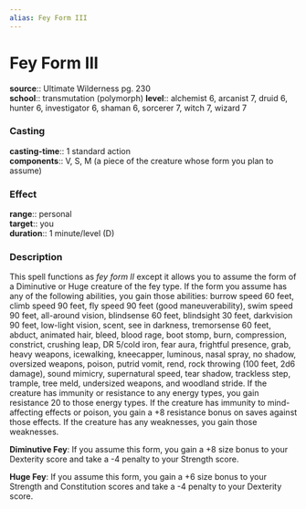 ```yaml
---
alias: Fey Form III
---
```


# Fey Form III 

**source**:: Ultimate Wilderness pg. 230  
**school**:: transmutation (polymorph)
**level**:: alchemist 6, arcanist 7, druid 6, hunter 6, investigator 6, shaman 6, sorcerer 7, witch 7, wizard 7

### Casting 

**casting-time**:: 1 standard action  
**components**:: V, S, M (a piece of the creature whose form you plan to assume)

### Effect 

**range**:: personal  
**target**:: you  
**duration**:: 1 minute/level (D)

### Description 

This spell functions as *fey form II* except it allows you to assume the form of a Diminutive or Huge creature of the fey type. If the form you assume has any of the following abilities, you gain those abilities: burrow speed 60 feet, climb speed 90 feet, fly speed 90 feet (good maneuverability), swim speed 90 feet, all-around vision, blindsense 60 feet, blindsight 30 feet, darkvision 90 feet, low-light vision, scent, see in darkness, tremorsense 60 feet, abduct, animated hair, bleed, blood rage, boot stomp, burn, compression, constrict, crushing leap, DR 5/cold iron, fear aura, frightful presence, grab, heavy weapons, icewalking, kneecapper, luminous, nasal spray, no shadow, oversized weapons, poison, putrid vomit, rend, rock throwing (100 feet, 2d6 damage), sound mimicry, supernatural speed, tear shadow, trackless step, trample, tree meld, undersized weapons, and woodland stride. If the creature has immunity or resistance to any energy types, you gain resistance 20 to those energy types. If the creature has immunity to mind-affecting effects or poison, you gain a +8 resistance bonus on saves against those effects. If the creature has any weaknesses, you gain those weaknesses.  
  
**Diminutive Fey**: If you assume this form, you gain a +8 size bonus to your Dexterity score and take a -4 penalty to your Strength score.  
  
**Huge Fey**: If you assume this form, you gain a +6 size bonus to your Strength and Constitution scores and take a -4 penalty to your Dexterity score.

